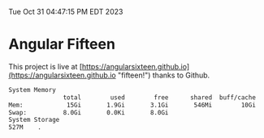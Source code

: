 Tue Oct 31 04:47:15 PM EDT 2023

# Angular Fifteen


This project is live at [https://angularsixteen.github.io](https://angularsixteen.github.io "fifteen!") thanks to Github.

```bash
System Memory
               total        used        free      shared  buff/cache   available
Mem:            15Gi       1.9Gi       3.1Gi       546Mi        10Gi        12Gi
Swap:          8.0Gi       0.0Ki       8.0Gi
System Storage
527M	.
```
```bash

